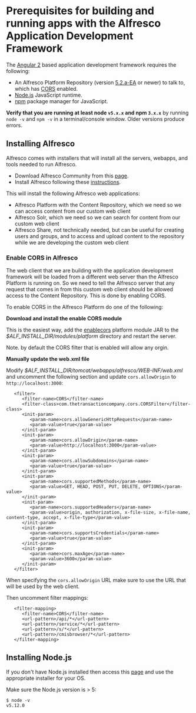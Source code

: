# Prerequisites for building and running apps with the Alfresco Application Development Framework

The [Angular 2](https://angular.io/) based application development framework requires the following:

- An Alfresco Platform Repository (version [5.2.a-EA](https://wiki.alfresco.com/wiki/Community_file_list_201606-EA) or newer) to talk to, which has [CORS](https://en.wikipedia.org/wiki/Cross-origin_resource_sharing) enabled. 
- [Node.js](https://nodejs.org/en/) JavaScript runtime.
- [npm](https://www.npmjs.com/) package manager for JavaScript.
 
**Verify that you are running at least node `v5.x.x` and npm `3.x.x`**
by running `node -v` and `npm -v` in a terminal/console window.
Older versions produce errors.

## Installing Alfresco
 
Alfresco comes with installers that will install all the servers, webapps, and tools needed to run Alfresco.

- Download Alfresco Community from this [page](https://www.alfresco.com/products/community/download).
- Install Alfresco following these [instructions](http://docs.alfresco.com/5.1/concepts/installs-eval-intro.html).

This will install the following Alfresco web applications:

- Alfresco Platform with the Content Repository, which we need so we can access content from our custom web client
- Alfresco Solr, which we need so we can search for content from our custom web client
- Alfresco Share, not technically needed, but can be useful for creating users and groups, and to access and upload content to the repository while we are developing the custom web client

### Enable CORS in Alfresco

The web client that we are building with the application development framework will be loaded from a different web server than the Alfresco Platform is running on.
So we need to tell the Alfresco server that any request that comes in from this custom web client should be allowed access 
to the Content Repository. This is done by enabling CORS.

To enable CORS in the Alfresco Platform do one of the following:

**Download and install the enable CORS module**

This is the easiest way, add the [enablecors](https://artifacts.alfresco.com/nexus/service/local/repositories/releases/content/org/alfresco/enablecors/1.0/enablecors-1.0.jar) 
platform module JAR to the *$ALF_INSTALL_DIR/modules/platform* directory and restart the server.

Note. by default the CORS filter that is enabled will allow any orgin.
 
**Manually update the web.xml file**

Modify *$ALF_INSTALL_DIR/tomcat/webapps/alfresco/WEB-INF/web.xml* and uncomment the following section and update 
`cors.allowOrigin` to `http://localhost:3000`:

```
   <filter>
      <filter-name>CORS</filter-name>
      <filter-class>com.thetransactioncompany.cors.CORSFilter</filter-class>
      <init-param>
         <param-name>cors.allowGenericHttpRequests</param-name>
         <param-value>true</param-value>
      </init-param>
      <init-param>
         <param-name>cors.allowOrigin</param-name>
         <param-value>http://localhost:3000</param-value>
      </init-param>
      <init-param>
         <param-name>cors.allowSubdomains</param-name>
         <param-value>true</param-value>
      </init-param>
      <init-param>
         <param-name>cors.supportedMethods</param-name>
         <param-value>GET, HEAD, POST, PUT, DELETE, OPTIONS</param-value>
      </init-param>
      <init-param>
         <param-name>cors.supportedHeaders</param-name>
         <param-value>origin, authorization, x-file-size, x-file-name, content-type, accept, x-file-type</param-value>
      </init-param>
      <init-param>
         <param-name>cors.supportsCredentials</param-name>
         <param-value>true</param-value>
      </init-param>
      <init-param>
         <param-name>cors.maxAge</param-name>
         <param-value>3600</param-value>
      </init-param>
   </filter>
```
When specifying the `cors.allowOrigin` URL make sure to use the URL that will be used by the web client. 

Then uncomment filter mappings:

```
   <filter-mapping>
      <filter-name>CORS</filter-name>
      <url-pattern>/api/*</url-pattern>
      <url-pattern>/service/*</url-pattern>
      <url-pattern>/s/*</url-pattern>
      <url-pattern>/cmisbrowser/*</url-pattern>
   </filter-mapping>
```
## Installing Node.js

If you don't have Node.js installed then access this [page](https://nodejs.org/en/download/) and use the appropriate installer for your OS.

Make sure the Node.js version is > 5:

```
$ node -v
v5.12.0
```

